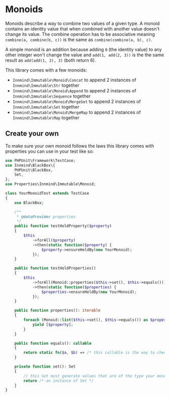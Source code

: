 # Monoids

Monoids describe a way to combine two values of a given type. A monoid contains an identity value that when combined with another value doesn't change its value. The combine operation has to be associative meaning `combine(a, combine(b, c))` is the same as `combine(combine(a, b), c)`.

A simple monoid is an addition because adding `0` (the identity value) to any other integer won't change the value and `add(1, add(2, 3))` is the the same result as `add(add(1, 2), 3)` (both return 6).

This library comes with a few monoids:
- `Innmind\Immutable\Monoid\Concat` to append 2 instances of `Innmind\Immutable\Str` together
- `Innmind\Immutable\Monoid\Append` to append 2 instances of `Innmind\Immutable\Sequence` together
- `Innmind\Immutable\Monoid\MergeSet` to append 2 instances of `Innmind\Immutable\Set` together
- `Innmind\Immutable\Monoid\MergeMap` to append 2 instances of `Innmind\Immutable\Map` together

## Create your own

To make sure your own monoid follows the laws this library comes with properties you can use in your test like so:

```php
use PHPUnit\Framework\TestCase;
use Innmind\BlackBox\{
    PHPUnit\BlackBox,
    Set,
};
use Properties\Innmind\Immutable\Monoid;

class YourMonoidTest extends TestCase
{
    use BlackBox;

    /**
     * @dataProvider properties
     */
    public function testHoldProperty($property)
    {
        $this
            ->forAll($property)
            ->then(static function($property) {
                $property->ensureHeldBy(new YourMonoid);
            });
    }

    public function testHoldProperties()
    {
        $this
            ->forAll(Monoid::properties($this->set(), $this->equals()))
            ->then(static function($properties) {
                $properties->ensureHeldBy(new YourMonoid);
            });
    }

    public function properties(): iterable
    {
        foreach (Monoid::list($this->set(), $this->equals()) as $property) {
            yield [$property];
        }
    }

    public function equals(): callable
    {
        return static fn($a, $b) => /* this callable is the way to check that 2 values are equal */;
    }

    private function set(): Set
    {
        // this Set must generate values that are of the type your monoid understands
        return /* an instance of Set */
    }
}

```
